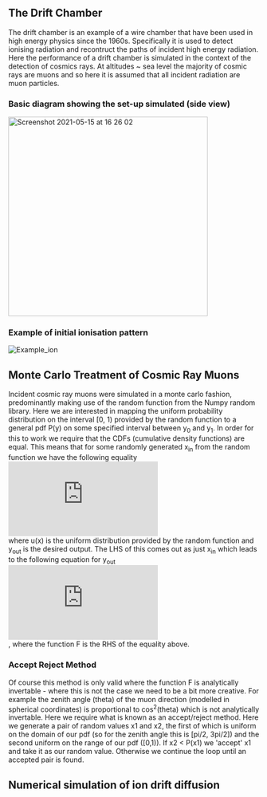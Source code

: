 ## The Drift Chamber

The drift chamber is an example of a wire chamber that have been used in high energy physics since the 1960s. Specifically it is used to detect ionising radiation and recontruct the paths of incident high energy radiation. Here the performance of a drift chamber is simulated in the context of the detection of cosmics rays. At altitudes ~ sea level the majority of cosmic rays are muons and so here it is assumed that all incident radiation are muon particles. 

### Basic diagram showing the set-up simulated (side view)

<div>
  <img width="400" alt="Screenshot 2021-05-15 at 16 26 02" src="https://user-images.githubusercontent.com/70596457/118369048-c8008380-b59a-11eb-93cf-5900b127d6aa.png">
  </div>

### Example of initial ionisation pattern

<div>
  
![Example_ion](https://user-images.githubusercontent.com/70596457/118369930-452cf800-b59d-11eb-8909-4f1cc50d8288.png)
</div>


## Monte Carlo Treatment of Cosmic Ray Muons

Incident cosmic ray muons were simulated in a monte carlo fashion, predominantly making use of the random function from the Numpy random library. Here we are interested in mapping the uniform probability distribution on the interval \[0, 1) provided by the random function to a general pdf P(y) on some specified interval between y<sub>0</sub> and y<sub>1</sub>. In order for this to work we require that the CDFs (cumulative density functions) are equal. This means that for some randomly generated x<sub>in</sub> from the random function we have the following equality <br>
![equation](https://latex.codecogs.com/gif.latex?%5Cint_%7Bx_0%7D%5E%7Bx_%7Bin%7D%7D%20u%28x%29%20dx%20%3D%20%5Cint_%7By_0%7D%5E%7By_%7Bout%7D%7D%20P%28y%29%20dy)
 <br> where u(x) is the uniform distribution provided by the random function and y<sub>out</sub> is the desired output. The LHS of this comes out as just x<sub>in</sub> which leads to the following equation for y<sub>out</sub> <br>
![equation](https://latex.codecogs.com/gif.latex?y_%7Bout%7D%20%3D%20F%5E%7B-1%7D%28x_%7Bin%7D%29)
<br>, where the function F is the RHS of the equality above. 

### Accept Reject Method

Of course this method is only valid where the function F is analytically invertable - where this is not the case we need to be a bit more creative. For example the zenith angle (theta) of the muon direction (modelled in spherical coordinates) is proportional to cos<sup>2</sup>(theta) which is not analytically invertable. Here we require what is known as an accept/reject method. Here we generate a pair of random values x1 and x2, the first of which is uniform on the domain of our pdf (so for the zenith angle this is \[pi/2, 3pi/2]) and the second uniform on the range of our pdf (\[0,1)). If x2 < P(x1) we 'accept' x1 and take it as our random value. Otherwise we continue the loop until an accepted pair is found. 

## Numerical simulation of ion drift diffusion 
